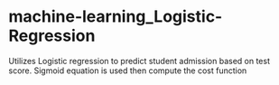 # machine-learning_Logistic-Regression
Utilizes Logistic regression to predict student admission based on test score. Sigmoid equation is used then compute the cost function
